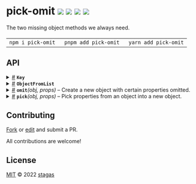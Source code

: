 <h1>
pick-omit <a href="https://npmjs.org/package/pick-omit"><img src="https://img.shields.io/badge/npm-v1.0.0-F00.svg?colorA=000"/></a> <a href="src"><img src="https://img.shields.io/badge/loc-13-FFF.svg?colorA=000"/></a> <a href="https://cdn.jsdelivr.net/npm/pick-omit@1.0.0/dist/pick-omit.min.js"><img src="https://img.shields.io/badge/brotli-144b-333.svg?colorA=000"/></a> <a href="LICENSE"><img src="https://img.shields.io/badge/license-MIT-F0B.svg?colorA=000"/></a>
</h1>

<p></p>

The two missing object methods we always need.

<h4>
<table><tr><td title="Triple click to select and copy paste">
<code>npm i pick-omit </code>
</td><td title="Triple click to select and copy paste">
<code>pnpm add pick-omit </code>
</td><td title="Triple click to select and copy paste">
<code>yarn add pick-omit</code>
</td></tr></table>
</h4>

## API

<p>  <details id="Key$1" title="TypeAlias" ><summary><span><a href="#Key$1">#</a></span>  <code><strong>Key</strong></code>    </summary>  <a href="src/pick-omit.ts#L1">src/pick-omit.ts#L1</a>  <ul><p>string | number | symbol</p>        </ul></details><details id="ObjectFromList$2" title="TypeAlias" ><summary><span><a href="#ObjectFromList$2">#</a></span>  <code><strong>ObjectFromList</strong></code>    </summary>  <a href="src/pick-omit.ts#L4">src/pick-omit.ts#L4</a>  <ul><p>[K   in   <a href="#T$3">T</a> extends <span>ReadonlyArray</span>&lt;inferred&gt; ? <span>U</span> : never  ]:  <a href="#V$4">V</a></p>        </ul></details><details id="omit$11" title="Function" ><summary><span><a href="#omit$11">#</a></span>  <code><strong>omit</strong></code><em>(obj, props)</em>     &ndash; Create a new object with certain properties omitted.</summary>  <a href="src/pick-omit.ts#L25">src/pick-omit.ts#L25</a>  <ul>    <p>    <details id="obj$15" title="Parameter" ><summary><span><a href="#obj$15">#</a></span>  <code><strong>obj</strong></code>     &ndash; Object to omit from.</summary>    <ul><p><a href="#T$13">T</a></p>        </ul></details><details id="props$16" title="Parameter" ><summary><span><a href="#props$16">#</a></span>  <code><strong>props</strong></code>     &ndash; Properties to omit.</summary>    <ul><p><a href="#K$14">K</a></p>        </ul></details>  <p><strong>omit</strong>&lt;<span>T</span>, <span>K</span>&gt;<em>(obj, props)</em>  &nbsp;=&gt;  <ul><span>Omit</span>&lt;<a href="#T$13">T</a>, <a href="#K$14">K</a> extends readonly     <span>U</span>  [] ? <span>U</span> : never&gt;</ul></p></p>    </ul></details><details id="pick$5" title="Function" ><summary><span><a href="#pick$5">#</a></span>  <code><strong>pick</strong></code><em>(obj, props)</em>     &ndash; Pick properties from an object into a new object.</summary>  <a href="src/pick-omit.ts#L15">src/pick-omit.ts#L15</a>  <ul>    <p>    <details id="obj$9" title="Parameter" ><summary><span><a href="#obj$9">#</a></span>  <code><strong>obj</strong></code>     &ndash; Object to pick from.</summary>    <ul><p><a href="#T$7">T</a></p>        </ul></details><details id="props$10" title="Parameter" ><summary><span><a href="#props$10">#</a></span>  <code><strong>props</strong></code>     &ndash; Properties to pick.</summary>    <ul><p><a href="#K$8">K</a></p>        </ul></details>  <p><strong>pick</strong>&lt;<span>T</span>, <span>K</span>&gt;<em>(obj, props)</em>  &nbsp;=&gt;  <ul><span>Pick</span>&lt;<a href="#T$7">T</a>, <a href="#K$8">K</a> extends readonly     <span>U</span>  [] ? <span>U</span> : never&gt;</ul></p></p>    </ul></details></p>

## Contributing

[Fork](https://github.com/stagas/pick-omit/fork) or [edit](https://github.dev/stagas/pick-omit) and submit a PR.

All contributions are welcome!

## License

<a href="LICENSE">MIT</a> &copy; 2022 [stagas](https://github.com/stagas)
